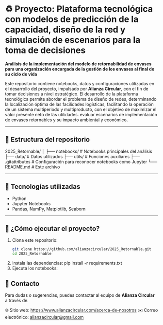 
# ♻️ Proyecto:   Plataforma tecnológica con modelos de predicción de la capacidad, diseño de la red y simulación de escenarios para la toma de decisiones

**Análisis de la implementación del modelo de retornabilidad de envases para una organización encargada de la gestión de los envases al final de su ciclo de vida**

Este repositorio contiene notebooks, datos y configuraciones utilizadas en el desarrollo del proyecto, impulsado por **Alianza Circular**, con el fin de tomar decisiones a nivel estratégico. El desarrollo de la plataforma tecnológica permite abordar el problema de diseño de redes, determinando la localización óptima de las facilidades logísticas, facilitando la operación de un sistema multiperiodo y multiproducto, con el objetivo de maximizar el valor presente neto de las utilidades.
evaluar escenarios de implementación de envases retornables y su impacto ambiental y económico.

---

## 📁 Estructura del repositorio
2025_Retornable/
│
├── notebooks/ # Notebooks principales del análisis
├── data/ # Datos utilizados 
├── utils/ # Funciones auxiliares
├── .gitattributes # Configuración para reconocer notebooks como Jupyter
└── README.md # Este archivo


---

## 🧪 Tecnologías utilizadas

- Python 
- Jupyter Notebooks
- Pandas, NumPy, Matplotlib, Seaborn


---

## 🚀 ¿Cómo ejecutar el proyecto?

1. Clona este repositorio:
   ```bash
   git clone https://github.com/alianzacircular/2025_Retornable.git
   cd 2025_Retornable
2. Instala las dependencias:
   pip install -r requirements.txt
3. Ejecuta los notebooks:



## 🤝 Contacto
Para dudas o sugerencias, puedes contactar al equipo de **Alianza Circular** a través de:

🌐 Sitio web: https://www.alianzacircular.com/acerca-de-nosotros
✉️ Correo electrónico: alianzacircular@gmail.com
